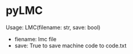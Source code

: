 # pyLMC

Usage: LMC(filename: str, save: bool)
* fiename: lmc file
* save: True to save machine code to code.txt

